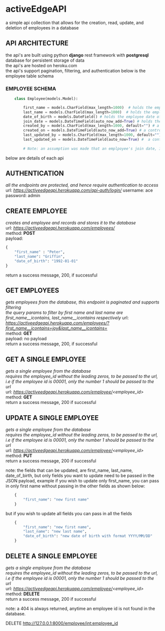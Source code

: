 # activeEdgeAPI
a simple api collection that allows for the creation, read, update, and deletion of employees in a database


## API ARCHITECTURE
the api's are built using python **django** rest framework with **postgresql** database for persistent storage of data  
the api's are hosted on heroku.com  
the api's support pagination, filtering, and authentication
below is the employee table schema


### **EMPLOYEE SCHEMA**
```python
    class Employee(models.Model):

        first_name = models.CharField(max_length=1000)  # holds the employee first name its a character field
        last_name = models.CharField(max_length=1000)  # holds the employee last name its a character field
        date_of_birth = models.DateField() # holds the employee date of birth its a date field, used to dynamically derive the employees age
        join_date = models.DateTimeField(auto_now_add=True) # holds the date time that the employeed record was created, its a date time field
        created_by = models.CharField(max_length=1000, default="") # a control field to keep track of who created an employee
        created_on = models.DateTimeField(auto_now_add=True) # a control field to keep of when an employee was created
        last_updated_by = models.CharField(max_length=1000, default="") # a control field to keep track of who last edited an employee
        last_updated_on = models.DateTimeField(auto_now=True) #  a control field to keep track of when last an employee was updated
        
        # Note: an assumption was made that an emplpoyee's join date, is the date they were created in the database.
```
    
below are details of each api

## AUTHENTICATION  
*all the endpoints are protected, and hence require authentication to access*  
url: *https://activeedgeapi.herokuapp.com/api-auth/login/*
username: ace
password: admin



## CREATE EMPLOYEE  
*creates and employee and records and stores it to the database*  
url: *https://activeedgeapi.herokuapp.com/employees/*  
method: **POST**  
payload:  
```python
{
    "first_name" : "Peter",
    "last_name": "Griffin",
    "date_of_birth": "1992-01-01"
}
```
return a success message, 200, if successful  

## GET EMPLOYEES
*gets employees from the database, this endpoint is paginated and supports filtering*  
*the query params to filter by first name and last name are first_name__icontains, last_name__icontains respectively*
url: *https://activeedgeapi.herokuapp.com/employees/?first_name__icontains=joy&last_name__icontains=*  
method: **GET**  
payload: no payload  
return a success message, 200, if successful  


## GET A SINGLE EMPLOYEE
*gets a single employee from the database*  
*requires the employee_id without the leading zeros, to be passed to the url, i.e if the employee id is 00001, only the number 1 should be passed to the url*  
url: *https://activeedgeapi.herokuapp.com/employee/<employee_id>*  
method: **GET**  
return a success message, 200 if successful


## UPDATE A SINGLE EMPLOYEE
*gets a single employee from the database*  
*requires the employee_id without the leading zeros, to be passed to the url, i.e if the employee id is 00001, only the number 1 should be passed to the url*  
url: *https://activeedgeapi.herokuapp.com/employee/<employee_id>*  
method: **PUT**  
return a success message, 200 if successful  

note: the fields that can be updated, are first_name, last_name, date_of_birth, but only fields you want to update need to be passed in the JSON payload, example
if you wish to update only first_name, you can pass in only first name without passing in the other fields as shown below: 
```python
    {
        "first_name": "new first name"
    }
```
but if you wish to update all fields you can pass in all the fields
```python
    {
        "first_name": "new first name",
        "last_name": "new last name",
        "date_of_birth": "new date of birth with format YYYY/MM/DD"
    }
```


## DELETE A SINGLE EMPLOYEE
*gets a single employee from the database*  
*requires the employee_id without the leading zeros, to be passed to the url, i.e if the employee id is 00001, only the number 1 should be passed to the url*  
url: *https://activeedgeapi.herokuapp.com/employee/<employee_id>*  
method: **DELETE**  
return a success message, 200 if successful

note: a 404 is always returned, anytime an employee id is not found in the database.

DELETE http://127.0.0.1:8000/employee/<int:employee_id>
